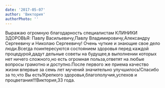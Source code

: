 ```yaml
---
date: '2017-05-07'
author: 'Виктория'
authorPhoto: ''
---
```

Выражаю огромную благодарность специалистам КЛИНИКИ ЗДОРОВЬЯ: Павлу Васильевичу,Павлу Владимировичу,Александру Сергеевичу и Николаю Сергеевичу! Очень чуткие и знающие свое дело люди.Всегда поинтересуются состоянием здоровья перед каждой процедурой,дадут дельные советы на будущее,в выполнении которых нет ничего сложного,но есть огромная польза,ответят на любые вопросы грамотно и доступно.После первого же приема качество жизни впервые за семь лет мучений значительно улучшилось!Спасибо за то,что Вы есть!Крепкого здоровья,благополучия,успехов и процветания!!!Виктория,33 года.
